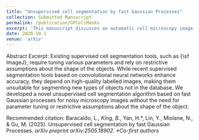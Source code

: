 ```yaml
---
title: "Unsupervised cell segmentation by fast Gaussian Processes"
collection: Submitted Manuscript
permalink: /publication/GPCellMasks
excerpt: 'This manuscript discusses an automatic cell microscopy image segmentation method using Gaussian processes for smoothing, novel adaptive thresholding criteria for detecting foreground objects, and watershed for segmentation.'
date: 2020-10-1
venue: 'arXiv'
---
```

Abstract Excerpt:
Existing supervised cell segmentation tools, such as {\sf ImageJ}, require tuning various parameters and rely on restrictive assumptions about the  shape of the objects. While recent supervised segmentation tools based on convolutional neural networks enhance accuracy, they depend on high-quality labelled images, making them unsuitable for segmenting new types of objects not in the database. We developed a novel unsupervised cell segmentation algorithm based on fast Gaussian processes for noisy microscopy images without the need for parameter tuning or restrictive assumptions about the shape of the object.

Recommended citation: 
Baracaldo, L.*, King, B.*, Yan, H.*, Lin, Y., Miolane, N., & Gu, M. (2025). Unsupervised cell segmentation by fast Gaussian Processes. _arXiv preprint arXiv:2505.18902._ 
_*Co-first authors_

